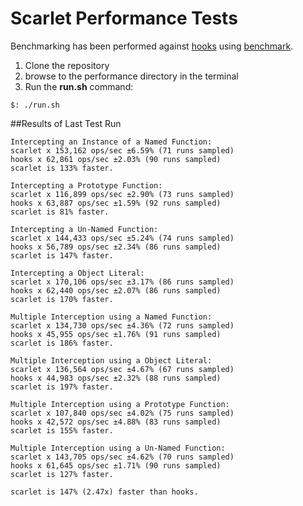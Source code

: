 Scarlet Performance Tests
=========================

Benchmarking has been performed against [hooks](https://github.com/bnoguchi/hooks-js) using [benchmark](https://github.com/bestiejs/benchmark.js).

1. Clone the repository
2. browse to the performance directory in the terminal
3. Run the **run.sh** command:

```
$: ./run.sh
```

##Results of Last Test Run

```
Intercepting an Instance of a Named Function:
scarlet x 153,162 ops/sec ±6.59% (71 runs sampled)
hooks x 62,861 ops/sec ±2.03% (90 runs sampled)
scarlet is 133% faster.

Intercepting a Prototype Function:
scarlet x 116,899 ops/sec ±2.90% (73 runs sampled)
hooks x 63,887 ops/sec ±1.59% (92 runs sampled)
scarlet is 81% faster.

Intercepting a Un-Named Function:
scarlet x 144,433 ops/sec ±5.24% (74 runs sampled)
hooks x 56,789 ops/sec ±2.34% (86 runs sampled)
scarlet is 147% faster.

Intercepting a Object Literal:
scarlet x 170,106 ops/sec ±3.17% (86 runs sampled)
hooks x 62,440 ops/sec ±2.07% (86 runs sampled)
scarlet is 170% faster.

Multiple Interception using a Named Function:
scarlet x 134,730 ops/sec ±4.36% (72 runs sampled)
hooks x 45,955 ops/sec ±1.76% (91 runs sampled)
scarlet is 186% faster.

Multiple Interception using a Object Literal:
scarlet x 136,564 ops/sec ±4.67% (67 runs sampled)
hooks x 44,983 ops/sec ±2.32% (88 runs sampled)
scarlet is 197% faster.

Multiple Interception using a Prototype Function:
scarlet x 107,840 ops/sec ±4.02% (75 runs sampled)
hooks x 42,572 ops/sec ±4.88% (83 runs sampled)
scarlet is 155% faster.

Multiple Interception using a Un-Named Function:
scarlet x 143,705 ops/sec ±4.62% (70 runs sampled)
hooks x 61,645 ops/sec ±1.71% (90 runs sampled)
scarlet is 127% faster.

scarlet is 147% (2.47x) faster than hooks.
```
